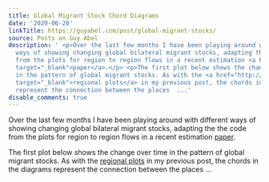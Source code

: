 ```yaml
---
title: Global Migrant Stock Chord Diagrams
date: '2020-06-20'
linkTitle: https://guyabel.com/post/global-migrant-stocks/
source: Posts on Guy Abel
description: ' <p>Over the last few months I have been playing around with different
  ways of showing changing global bilateral migrant stocks, adapting the the code
  from the plots for region to region flows in a recent estimation <a href="https://www.nature.com/articles/s41597-019-0089-3"
  target="_blank">paper</a>.</p> <p>The first plot below shows the change over time
  in the pattern of global migrant stocks. As with the <a href="http://guyabel.com/post/migrant-stock-chord-digrams"
  target="_blank">regional plots</a> in my previous post, the chords in the diagrams
  represent the connection between the places  ...'
disable_comments: true
---
```

 <p>Over the last few months I have been playing around with different ways of showing changing global bilateral migrant stocks, adapting the the code from the plots for region to region flows in a recent estimation <a href="https://www.nature.com/articles/s41597-019-0089-3" target="_blank">paper</a>.</p> <p>The first plot below shows the change over time in the pattern of global migrant stocks. As with the <a href="http://guyabel.com/post/migrant-stock-chord-digrams" target="_blank">regional plots</a> in my previous post, the chords in the diagrams represent the connection between the places  ...